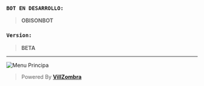 ### **`BOT EN DESARROLLO:`**
> **OBISONBOT**
### **`Version:`**
> **BETA**
___
![Menu Principa](https://files.catbox.moe/w1ciuo.jpg)

> Powered By **[VillZombra](https://wa.me/50557865603)**

